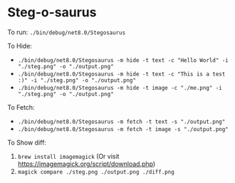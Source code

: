 # Steg-o-saurus

To run: `./bin/debug/net8.0/Stegosaurus`

To Hide:

* `./bin/debug/net8.0/Stegosaurus -m hide -t text -c "Hello World" -i "./steg.png" -o "./output.png"`
* `./bin/debug/net8.0/Stegosaurus -m hide -t text -c "This is a test :)" -i "./steg.png" -o "./output.png"`
* `./bin/debug/net8.0/Stegosaurus -m hide -t image -c "./me.png" -i "./steg.png" -o "./output.png"`

To Fetch:

* `./bin/debug/net8.0/Stegosaurus -m fetch -t text -s "./output.png"`
* `./bin/debug/net8.0/Stegosaurus -m fetch -t image -s "./output.png"`

To Show diff:

1. `brew install imagemagick` (Or visit https://imagemagick.org/script/download.php)
2. `magick compare ./steg.png ./output.png ./diff.png`